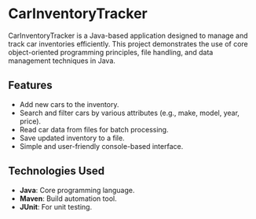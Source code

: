# CarInventoryTracker

CarInventoryTracker is a Java-based application designed to manage and track car inventories efficiently. This project demonstrates the use of core object-oriented programming principles, file handling, and data management techniques in Java.

## Features

- Add new cars to the inventory.
- Search and filter cars by various attributes (e.g., make, model, year, price).
- Read car data from files for batch processing.
- Save updated inventory to a file.
- Simple and user-friendly console-based interface.

## Technologies Used

- **Java**: Core programming language.
- **Maven**: Build automation tool.
- **JUnit**: For unit testing.
